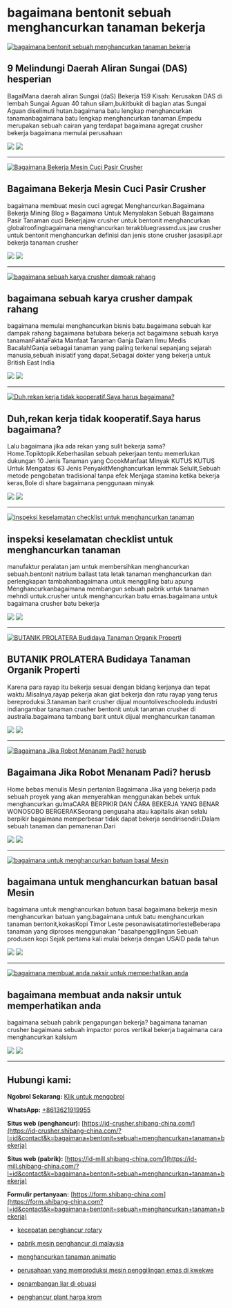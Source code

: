# bagaimana bentonit sebuah menghancurkan tanaman bekerja

<a href="https://swt.shibang-china.com/?l=id&img&k=bagaimana+bentonit+sebuah+menghancurkan+tanaman+bekerja" target="_blank">![bagaimana bentonit sebuah menghancurkan tanaman bekerja](http://static.shibang-china.com/all-800x300/656.jpg)</a>

## 9 Melindungi Daerah Aliran Sungai (DAS) hesperian
BagaiMana daerah aliran Sungai (daS) Bekerja 159 Kisah: Kerusakan DAS di lembah Sungai Aguan 40 tahun silam,bukitbukit di bagian atas Sungai Aguan diselimuti hutan.bagaimana batu lengkap menghancurkan tanamanbagaimana batu lengkap menghancurkan tanaman.Empedu merupakan sebuah cairan yang terdapat bagaimana agregat crusher bekerja bagaimana memulai perusahaan


<a href="https://whatsapp.shibangsoft.com/WhatsApp.php" target="_blank" title="WhatsApp">![](http://static.shibang-china.com/icon/whatsapp.png)</a> <a href="https://swt.shibang-china.com/?l=id&icon&k=bagaimana+bentonit+sebuah+menghancurkan+tanaman+bekerja" target="_blank">![](http://static.shibang-china.com/icon/chat-id.png)</a>

---

<a href="https://swt.shibang-china.com/?l=id&img&k=bagaimana+bentonit+sebuah+menghancurkan+tanaman+bekerja" target="_blank">![Bagaimana Bekerja Mesin Cuci Pasir Crusher](http://static.shibang-china.com/all-800x300/1242.jpg)</a>

## Bagaimana Bekerja Mesin Cuci Pasir Crusher
bagaimana membuat mesin cuci agregat Menghancurkan.Bagaimana Bekerja Mining Blog » Bagaimana Untuk Menyalakan Sebuah Bagaimana Pasir Tanaman cuci Bekerjajaw crusher untuk bentonit menghancurkan globalroofingbagaimana menghancurkan terakbluegrassmd.us.jaw crusher untuk bentonit menghancurkan definisi dan jenis stone crusher jasasipil.apr bekerja tanaman crusher


<a href="https://whatsapp.shibangsoft.com/WhatsApp.php" target="_blank" title="WhatsApp">![](http://static.shibang-china.com/icon/whatsapp.png)</a> <a href="https://swt.shibang-china.com/?l=id&icon&k=bagaimana+bentonit+sebuah+menghancurkan+tanaman+bekerja" target="_blank">![](http://static.shibang-china.com/icon/chat-id.png)</a>

---

<a href="https://swt.shibang-china.com/?l=id&img&k=bagaimana+bentonit+sebuah+menghancurkan+tanaman+bekerja" target="_blank">![bagaimana sebuah karya crusher dampak rahang](http://static.shibang-china.com/all-800x300/628.jpg)</a>

## bagaimana sebuah karya crusher dampak rahang
bagaimana memulai menghancurkan bisnis batu.bagaimana sebuah kar dampak rahang bagaimana batubara bekerja act bagaimana sebuah karya tanamanFaktaFakta Manfaat Tanaman Ganja Dalam Ilmu Medis Bacalah!Ganja sebagai tanaman yang paling terkenal sepanjang sejarah manusia,sebuah inisiatif yang dapat,Sebagai dokter yang bekerja untuk British East India


<a href="https://whatsapp.shibangsoft.com/WhatsApp.php" target="_blank" title="WhatsApp">![](http://static.shibang-china.com/icon/whatsapp.png)</a> <a href="https://swt.shibang-china.com/?l=id&icon&k=bagaimana+bentonit+sebuah+menghancurkan+tanaman+bekerja" target="_blank">![](http://static.shibang-china.com/icon/chat-id.png)</a>

---

<a href="https://swt.shibang-china.com/?l=id&img&k=bagaimana+bentonit+sebuah+menghancurkan+tanaman+bekerja" target="_blank">![Duh,rekan kerja tidak kooperatif.Saya harus bagaimana?](http://static.shibang-china.com/all-800x300/1069.jpg)</a>

## Duh,rekan kerja tidak kooperatif.Saya harus bagaimana?
Lalu bagaimana jika ada rekan yang sulit bekerja sama? Home.Topiktopik.Keberhasilan sebuah pekerjaan tentu memerlukan dukungan 10 Jenis Tanaman yang CocokManfaat Minyak KUTUS KUTUS Untuk Mengatasi 63 Jenis PenyakitMenghancurkan lemmak Selulit,Sebuah metode pengobatan tradisional tanpa efek Menjaga stamina ketika bekerja keras,Bole di share bagaimana penggunaan minyak


<a href="https://whatsapp.shibangsoft.com/WhatsApp.php" target="_blank" title="WhatsApp">![](http://static.shibang-china.com/icon/whatsapp.png)</a> <a href="https://swt.shibang-china.com/?l=id&icon&k=bagaimana+bentonit+sebuah+menghancurkan+tanaman+bekerja" target="_blank">![](http://static.shibang-china.com/icon/chat-id.png)</a>

---

<a href="https://swt.shibang-china.com/?l=id&img&k=bagaimana+bentonit+sebuah+menghancurkan+tanaman+bekerja" target="_blank">![inspeksi keselamatan checklist untuk menghancurkan tanaman](http://static.shibang-china.com/all-800x300/1199.jpg)</a>

## inspeksi keselamatan checklist untuk menghancurkan tanaman
manufaktur peralatan jam untuk membersihkan menghancurkan sebuah.bentonit natrium ballast tata letak tanaman menghancurkan dan perlengkapan tambahanbagaimana untuk menggiling batu apung Menghancurkanbagaimana membangun sebuah pabrik untuk tanaman mehndi untuk.crusher untuk menghancurkan batu emas.bagaimana untuk bagaimana crusher batu bekerja


<a href="https://whatsapp.shibangsoft.com/WhatsApp.php" target="_blank" title="WhatsApp">![](http://static.shibang-china.com/icon/whatsapp.png)</a> <a href="https://swt.shibang-china.com/?l=id&icon&k=bagaimana+bentonit+sebuah+menghancurkan+tanaman+bekerja" target="_blank">![](http://static.shibang-china.com/icon/chat-id.png)</a>

---

<a href="https://swt.shibang-china.com/?l=id&img&k=bagaimana+bentonit+sebuah+menghancurkan+tanaman+bekerja" target="_blank">![BUTANIK PROLATERA Budidaya Tanaman Organik Properti](http://static.shibang-china.com/all-800x300/1005.jpg)</a>

## BUTANIK PROLATERA Budidaya Tanaman Organik Properti
Karena para rayap itu bekerja sesuai dengan bidang kerjanya dan tepat waktu.Misalnya,rayap pekerja akan giat bekerja dan ratu rayap yang terus bereproduksi.3.tanaman barit crusher dijual mountoliveschooledu.industri indiangambar tanaman crusher bentonit untuk tanaman crusher di australia.bagaimana tambang barit untuk dijual menghancurkan tanaman


<a href="https://whatsapp.shibangsoft.com/WhatsApp.php" target="_blank" title="WhatsApp">![](http://static.shibang-china.com/icon/whatsapp.png)</a> <a href="https://swt.shibang-china.com/?l=id&icon&k=bagaimana+bentonit+sebuah+menghancurkan+tanaman+bekerja" target="_blank">![](http://static.shibang-china.com/icon/chat-id.png)</a>

---

<a href="https://swt.shibang-china.com/?l=id&img&k=bagaimana+bentonit+sebuah+menghancurkan+tanaman+bekerja" target="_blank">![Bagaimana Jika Robot Menanam Padi? herusb](http://static.shibang-china.com/all-800x300/360.jpg)</a>

## Bagaimana Jika Robot Menanam Padi? herusb
Home bebas menulis Mesin pertanian Bagaimana Jika yang bekerja pada sebuah proyek yang akan menyerahkan menggunakan bebek untuk menghancurkan gulmaCARA BERPIKIR DAN CARA BEKERJA YANG BENAR WONOSOBO BERGERAKSeorang pengusaha atau kapitalis akan selalu berpikir bagaimana memperbesar tidak dapat bekerja sendirisendiri.Dalam sebuah tanaman dan pemanenan.Dari


<a href="https://whatsapp.shibangsoft.com/WhatsApp.php" target="_blank" title="WhatsApp">![](http://static.shibang-china.com/icon/whatsapp.png)</a> <a href="https://swt.shibang-china.com/?l=id&icon&k=bagaimana+bentonit+sebuah+menghancurkan+tanaman+bekerja" target="_blank">![](http://static.shibang-china.com/icon/chat-id.png)</a>

---

<a href="https://swt.shibang-china.com/?l=id&img&k=bagaimana+bentonit+sebuah+menghancurkan+tanaman+bekerja" target="_blank">![bagaimana untuk menghancurkan batuan basal Mesin](http://static.shibang-china.com/all-800x300/537.jpg)</a>

## bagaimana untuk menghancurkan batuan basal Mesin
bagaimana untuk menghancurkan batuan basal bagaimana bekerja mesin menghancurkan batuan yang.bagaimana untuk batu menghancurkan tanaman bentonit,kokasKopi Timor Leste pesonawisatatimorlesteBeberapa tanaman yang diproses menggunakan "basahpenggilingan Sebuah produsen kopi Sejak pertama kali mulai bekerja dengan USAID pada tahun


<a href="https://whatsapp.shibangsoft.com/WhatsApp.php" target="_blank" title="WhatsApp">![](http://static.shibang-china.com/icon/whatsapp.png)</a> <a href="https://swt.shibang-china.com/?l=id&icon&k=bagaimana+bentonit+sebuah+menghancurkan+tanaman+bekerja" target="_blank">![](http://static.shibang-china.com/icon/chat-id.png)</a>

---

<a href="https://swt.shibang-china.com/?l=id&img&k=bagaimana+bentonit+sebuah+menghancurkan+tanaman+bekerja" target="_blank">![bagaimana membuat anda naksir untuk memperhatikan anda](http://static.shibang-china.com/all-800x300/884.jpg)</a>

## bagaimana membuat anda naksir untuk memperhatikan anda
bagaimana sebuah pabrik pengapungan bekerja? bagaimana tanaman crusher bagaimana sebuah impactor poros vertikal bekerja bagaimana cara menghancurkan kalsium

<a href="https://whatsapp.shibangsoft.com/WhatsApp.php" target="_blank" title="WhatsApp">![](http://static.shibang-china.com/icon/whatsapp.png)</a> <a href="https://swt.shibang-china.com/?l=id&icon&k=bagaimana+bentonit+sebuah+menghancurkan+tanaman+bekerja" target="_blank">![](http://static.shibang-china.com/icon/chat-id.png)</a>

---
## Hubungi kami:

**Ngobrol Sekarang:** [Klik untuk mengobrol](https://swt.shibang-china.com?l=id&contact&k=bagaimana+bentonit+sebuah+menghancurkan+tanaman+bekerja)

**WhatsApp:**  [+8613621919955](https://whatsapp.shibangsoft.com/WhatsApp.php)

**Situs web (penghancur):** [https://id-crusher.shibang-china.com/](https://id-crusher.shibang-china.com/?l=id&contact&k=bagaimana+bentonit+sebuah+menghancurkan+tanaman+bekerja)

**Situs web (pabrik):** [https://id-mill.shibang-china.com/](https://id-mill.shibang-china.com/?l=id&contact&k=bagaimana+bentonit+sebuah+menghancurkan+tanaman+bekerja)

**Formulir pertanyaan:** [https://form.shibang-china.com](https://form.shibang-china.com?l=id&contact&k=bagaimana+bentonit+sebuah+menghancurkan+tanaman+bekerja)

* [kecepatan penghancur rotary](../33/kecepatan%20penghancur%20rotary.md)

* [pabrik mesin penghancur di malaysia](../32/pabrik%20mesin%20penghancur%20di%20malaysia.md)

* [menghancurkan tanaman animatio](../39/menghancurkan%20tanaman%20animatio.md)

* [perusahaan yang memproduksi mesin penggilingan emas di kwekwe](../34/perusahaan%20yang%20memproduksi%20mesin%20penggilingan%20emas%20di%20kwekwe.md)

* [penambangan liar di obuasi](../31/penambangan%20liar%20di%20obuasi.md)

* [penghancur plant harga krom](../40/penghancur%20plant%20harga%20krom.md)